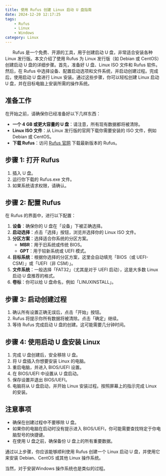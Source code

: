 ```yaml
---
title: 使用 Rufus 创建 Linux 启动 U 盘指南
date: 2024-12-20 12:17:25
tags:
    - Rufus
    - Linux 
    - Windows
category: Linux
---
```


&nbsp;&nbsp;&nbsp;&nbsp;&nbsp;&nbsp;Rufus 是一个免费、开源的工具，用于创建启动 U 盘，非常适合安装各种 Linux 发行版。本文介绍了使用 Rufus 为 Linux 发行版（如 Debian 或 CentOS）创建启动 U 盘的详细步骤。首先，准备好 U 盘、Linux ISO 文件和 Rufus 软件。然后，在 Rufus 中选择设备、配置启动选项和文件系统，并启动创建过程。完成后，使用启动 U 盘进行 Linux 安装。通过这些步骤，你可以轻松创建 Linux 启动 U 盘，并在目标电脑上安装所需的操作系统。

<!-- more -->

## 准备工作

在开始之前，请确保你已经准备好以下几样东西：

- **一个 4 GB 或更大容量的 U 盘**：请注意，所有现有数据都将被清除。
- **Linux ISO 文件**：从 Linux 发行版的官网下载你需要安装的 ISO 文件，例如 Debian 或 CentOS。
- **下载 Rufus**：访问 [Rufus 官网](https://rufus.ie/) 下载最新版本的 Rufus。

## 步骤 1: 打开 Rufus

1. 插入 U 盘。
2. 运行你下载的 Rufus.exe 文件。
3. 如果系统请求权限，请确认。

## 步骤 2: 配置 Rufus

在 Rufus 的界面中，进行以下配置：

1. **设备**：确保你的 U 盘在「设备」下被正确选择。
2. **启动选择**：点击「选择」按钮，浏览并选择你的 Linux ISO 文件。
3. **分区方案**：选择适合你系统的分区方案。
   - **MBR**：用于旧系统或传统 BIOS。
   - **GPT**：用于较新系统或 UEFI 模式。
4. **目标系统**：根据你选择的分区方案，这里会自动填充「BIOS（或 UEFI-CSM）」或「UEFI（非 CSM）」。
5. **文件系统**：一般选择「FAT32」（尤其是对于 UEFI 启动），这是大多数 Linux 启动 U 盘推荐的格式。
6. **卷标**：你可以给 U 盘命名，例如「LINUXINSTALL」。

## 步骤 3: 启动创建过程

1. 确认所有设置正确无误后，点击「开始」按钮。
2. Rufus 将提示你所有数据将被清除。点击「确定」继续。
3. 等待 Rufus 完成启动 U 盘的创建。这可能需要几分钟时间。

## 步骤 4: 使用启动 U 盘安装 Linux

1. 完成 U 盘创建后，安全移除 U 盘。
2. 将 U 盘插入你想要安装 Linux 的电脑。
3. 重启电脑，并进入 BIOS/UEFI 设置。
4. 在 BIOS/UEFI 中设置从 U 盘启动。
5. 保存设置并退出 BIOS/UEFI。
6. 电脑将从 U 盘启动，并开始 Linux 安装过程。按照屏幕上的指示完成 Linux 的安装。

## 注意事项

- 确保在创建过程中不要移除 U 盘。
- 如果你的电脑在启动时没有提示进入 BIOS/UEFI，你可能需要查找特定于你电脑型号的快捷键。
- 在使用 U 盘之前，确保备份 U 盘上的所有重要数据。

通过以上步骤，你应该能够顺利使用 Rufus 创建一个 Linux 启动 U 盘，并使用它来安装 Debian、CentOS 或其他 Linux 操作系统。

当然，对于安装Windows 操作系统也是类似的过程。